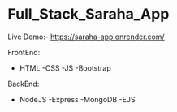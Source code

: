 # Full_Stack_Saraha_App

Live Demo:- https://saraha-app.onrender.com/


FrontEnd:
   * HTML
   -CSS
   -JS
   -Bootstrap
   
BackEnd:
   * NodeJS
   -Express
   -MongoDB
   -EJS
    
